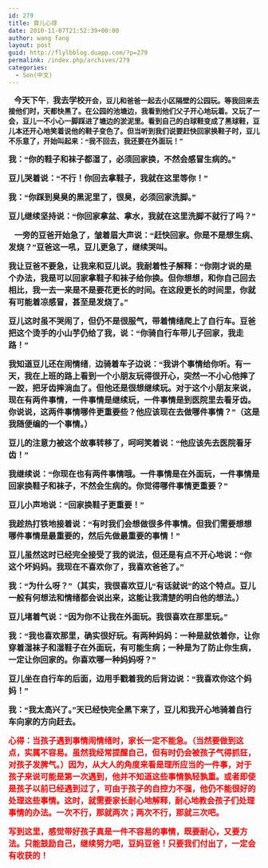 ```yaml
---
id: 279
title: 育儿心得
date: 2010-11-07T21:52:39+00:00
author: wang fang
layout: post
guid: http://flylbblog.duapp.com/?p=279
permalink: /index.php/archives/279
categories:
  - Son(中文)
---
```

**<span style="font-size: medium;"><span style="font-family: 楷体_GB2312;">  </span></span> <span style="font-family: 楷体_GB2312; font-size: medium;">今天下午</span>**，<span style="font-family: 楷体_GB2312; font-size: medium;"><b>我去学校</b></span><span style="font-family: 楷体_GB2312;"><b>开会，豆儿和爸爸一起去小区隔壁的公园玩。等我回来去接他们时，天都快黑了。在公园的池塘边，我看到他们父子开心地玩着。又玩了一会，豆儿一不小心一脚踩进了塘边的淤泥里。看到自己的白球鞋变成了黑球鞋，豆儿本还开心地笑着说他的鞋子变色了。但当听到我们说要赶快回家换鞋子时，豆儿不乐意了，开始叫起来：“我不回去，我还要在外面玩！”</b></span>

<span style="font-family: 楷体_GB2312; font-size: medium;"><b> 我：“你的鞋子和袜子都湿了，必须回家换，不然会感冒生病的。”</b></span>

<span style="font-family: 楷体_GB2312; font-size: medium;"><b>豆儿</b></span><span style="font-family: 楷体_GB2312; font-size: medium;"><b>哭着说：“不行！你回去拿鞋子，我就在这里等你！”</b></span>

<span style="font-family: 楷体_GB2312; font-size: medium;"><b>我：“你踩到臭臭的黑泥里了，很臭，必须回家洗脚。”</b></span>

<span style="font-family: 楷体_GB2312; font-size: medium;"><b>豆儿继续</b></span><span style="font-family: 楷体_GB2312; font-size: medium;"><b>坚持说：“你回家拿盆、拿水，我就在这里洗脚不就行了吗？”</b></span>

<span style="font-family: 楷体_GB2312; font-size: medium;"><b>   一旁的豆爸开始急了</b></span><span style="font-family: 楷体_GB2312; font-size: medium;"><b>，皱着眉大声说：“赶快回家。你是不是想生病、发烧？”</b></span><span style="font-family: 楷体_GB2312; font-size: medium;"><b>豆爸这一吼，豆儿更急了，继续哭叫。</b></span>

<span style="font-family: 楷体_GB2312; font-size: medium;"><b>我让</b></span><span style="font-family: 楷体_GB2312; font-size: medium;"><b>豆爸不要急，让我来和豆儿说。我耐着性子解释：“你刚才说的是个办法，我是可以回家拿鞋子和袜子给你换。但你想想，和你自己回去相比，我一去一来是不是要花更长的时间。在这段更长的时间里，你就有可能着凉感冒，甚至是发烧了。”</b></span>

<span style="font-family: 楷体_GB2312; font-size: medium;"><b>豆儿</b></span><span style="font-size: medium;"><span style="font-family: 楷体_GB2312;"><b>这时虽不哭闹了，但仍不是很服气，带着情绪爬上了自行车。豆爸把这个烫手的小山芋仍给了我，说：“你骑自行车带儿子回家，我走路！”</b></span></span>

<span style="font-family: 楷体_GB2312; font-size: medium;"><b>我</b></span><span style="font-family: 楷体_GB2312; font-size: medium;"><b>知道豆儿</b></span><span style="font-family: 楷体_GB2312; font-size: medium;"><b>还在闹情绪</b></span>，<span style="font-family: 楷体_GB2312; font-size: medium;"><b>边骑着车子边说：“我讲个事情给你听。有一天，我在上班的路上看到一个小朋友玩得很开心，突然一不小心他摔了一跤，把牙齿摔淌血了。但他还是很想继续玩。对于这个小朋友来说，现在有两件事情，一件事情是继续玩，一件事情是到医院里去看牙齿。你说说，这两件事情哪件更重要些？他应该现在去做哪件事情？”（这是我随便编的一个事情。）</b></span>

<span style="font-family: 楷体_GB2312; font-size: medium;"><b>豆儿的注意力被这个故事转移了，呵呵笑着说：“他应该先去医院看牙齿！”</b></span>

<span style="font-family: 楷体_GB2312; font-size: medium;"><b>我继续说：“你现在也有两件事情哦。一件事情是在外面玩，一件事情是回家换鞋子和袜子，不然会生病的。你觉得哪件事情更重要？”</b></span>

<span style="font-family: 楷体_GB2312; font-size: medium;"><b>豆儿小声地说</b></span><span style="font-family: 楷体_GB2312; font-size: medium;"><b>：“回家换鞋子更重要！”</b></span>

<span style="font-family: 楷体_GB2312; font-size: medium;"><b>我</b></span><span style="font-family: 楷体_GB2312; font-size: medium;"><b>趁热打铁地接着说：“有时我们会想做很多件事情。但我们需要想想哪件事情是最重要的，然后先做最重要的事情！”</b></span>

<span style="font-family: 楷体_GB2312; font-size: medium;"><b>豆儿虽然</b></span><span style="font-family: 楷体_GB2312; font-size: medium;"><b>这时已经完全接受了我的说法，</b></span><span style="font-family: 楷体_GB2312; font-size: medium;"><b>但</b></span><span style="font-family: 楷体_GB2312; font-size: medium;"><b>还是有点</b></span><span style="font-family: 楷体_GB2312; font-size: medium;"><b>不开心地说：“你这个坏妈妈。我现在不喜欢你了，我喜欢爸爸了。”</b></span>

<span style="font-family: 楷体_GB2312; font-size: medium;"><b>我：“为什么呀？”（其实，我很喜欢豆儿“有话就说”的这个特点。豆儿一般有何想法和情绪都会说出来，这能让我清楚的明白他的想法。）</b></span>

<span style="font-family: 楷体_GB2312; font-size: medium;"><b>豆儿堵着气说：“因为你不让我在外面玩。我很喜欢在那里玩。”</b></span>

<span style="font-family: 楷体_GB2312; font-size: medium;"><b>我：“我也喜欢那里，确实很好玩。有两种妈妈：一种是就依着你，让你穿着湿袜子和湿鞋子在外面玩，有可能生病；一种是为了防止你生病，一定让你回家的。你喜欢哪一种妈妈呀？”</b></span>

<span style="font-family: 楷体_GB2312; font-size: medium;"><b>豆儿</b></span><span style="font-family: 楷体_GB2312; font-size: medium;"><b>坐在自行车的后面，边用手戳着我的后背边说：“我喜欢你这个妈妈！”</b></span>

<span style="font-family: 楷体_GB2312; font-size: medium;"><b>我：“我太高兴了。”</b></span><span style="font-family: 楷体_GB2312; font-size: medium;"><b>天已经快完全黑下来了，豆儿</b></span><span style="font-family: 楷体_GB2312; font-size: medium;"><b>和我开心地</b></span><span style="font-family: 楷体_GB2312; font-size: medium;"><b>骑着自行车向家的方向赶去。</b></span>

<span style="font-family: 楷体_GB2312; font-size: medium;"><b> <span style="color: #ff0000;">心得：</span></b></span>**<span style="color: #ff0000; font-family: 楷体_GB2312; font-size: medium;">当</span><span style="color: #ff0000; font-family: 楷体_GB2312; font-size: medium;">孩子遇到事情闹情绪时</span><span style="color: #ff0000; font-family: 楷体_GB2312; font-size: medium;">，</span><span style="color: #ff0000; font-family: 楷体_GB2312; font-size: medium;">家长一定不能急。（当然要做到这点，实属不容易。虽然我经常提醒自己，但有时仍会被孩子气得抓狂，对孩子发脾气。）</span><span style="color: #ff0000; font-family: 楷体_GB2312; font-size: medium;">因为，</span><span style="color: #ff0000; font-family: 楷体_GB2312; font-size: medium;">从大人的角度来看是理所应当的一件事，对于孩子来说可能是第一次遇到，他并不知道这些事情孰轻孰重。或者即使是孩子以前已经遇到过了，可由于孩子的自控力不强，</span><span style="color: #ff0000; font-family: 楷体_GB2312; font-size: medium;">他仍不能很好的处理这些事情</span><span style="color: #ff0000; font-family: 楷体_GB2312; font-size: medium;">。</span><span style="color: #ff0000; font-family: 楷体_GB2312; font-size: medium;">这时，就</span><span style="color: #ff0000; font-family: 楷体_GB2312; font-size: medium;">需要家长</span><span style="color: #ff0000; font-family: 楷体_GB2312; font-size: medium;">耐心地解释</span>**，<span style="font-family: 楷体_GB2312; font-size: medium;"><b><span style="color: #ff0000;">耐心地教会</span></b></span><span style="font-family: 楷体_GB2312; font-size: medium;"><b><span style="color: #ff0000;">孩子们</span></b></span><span style="font-family: 楷体_GB2312; font-size: medium;"><b><span style="color: #ff0000;">处理事情的办法。</span></b></span><span style="font-family: 楷体_GB2312; font-size: medium;"><b><span style="color: #ff0000;">一次不行，那就两次；两次不行，那就三次吧。</span></b></span>

<span style="font-family: 楷体_GB2312; font-size: medium;"><b><span style="color: #ff0000;">写到这里，感觉带好孩子真是一件不容易的事情，既要耐心，又要方法。只能鼓励自己，继续努力吧，豆妈豆爸！只要我们付出了，一定会有收获的！</span></b></span>